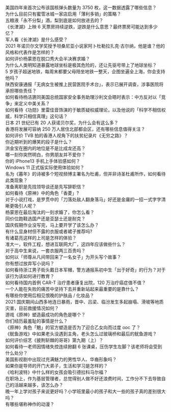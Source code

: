 美国四年来首次公布该国核弹头数量为 3750 枚，这一数据透露了哪些信息？  
为什么目前只有蜜雪冰城一家店启用「薄利多销」的策略？  
五粮液「永不分梨」酒，梨到底是如何放进去的？  
《长津湖》上映 6 天票房持续逆跌，逆跌是什么意思？最终票房可能达到多少亿？  
军人看《长津湖》是什么感受？  
2021 年诺贝尔文学奖授予坦桑尼亚小说家阿卜杜勒拉扎克·古尔纳，他是谁？他的风格和代表作是怎样的？  
如何评价杨蒙恩在脱口秀大会半决赛求婚？  
为什么人类明知道暴露地球坐标是极其危险的，还让先驱号带上了地球坐标？  
5 岁孩子超迷地铁，每周末都要父母陪坐地铁一整天，企图坐遍全上海，你会支持他吗？  
陕西安康通报「无病女生被推上民营医院手术台」，表示已展开调查，涉事医院将承担哪些责任？  
如何看待杨洁篪同美国总统国家安全事务助理沙利文会晤时表示：中方反对以「竞争」来定义中美关系？  
如何看待《功勋》里雷佳音饰演的于敏质疑权威理论，以及他说的「科学不相信权威，科学只相信真理」这句话？  
日本 21 世纪已有 20 人获诺贝尔奖，为什么会有这么多？  
香港将发展可容纳 250 万人居住北部都会区，还有哪些信息值得关注？  
如何评价 TVB 拍的香港人视角下的扶贫纪录片《无穷之路》？  
你近期听到的爆笑的段子是什么？  
洪金宝在圈内的地位是不是比成龙还高？  
哪一刻你突然明白，你男朋友并不爱你？  
你的 iPhone13 手机上手体验感如何？  
Windows 11 正式版实际使用体验如何？  
名为《暮年》的诗被多个短视频博主署名为杜甫，但并非诗圣杜甫所作，如何看待此类现象？  
准备离职是先找领导谈还是先写辞职信？  
如何看待《原神》中的角色「香菱」?  
对于小说打戏，是罗贯中的「刀落处敌人翻身落马」好还是金庸的一招一式字字清晰更吸引人呢？  
杨蒙恩在最后淘汰的一刻求婚了，你怎么看？  
同价位跑鞋选国产还是亚瑟士还是耐克？  
国庆假期作业没写完，马上要开学了该怎么办？  
有什么显身材但不露的衣服或者裙子推荐吗?  
有诸葛亮这样的上司是怎样的体验？  
准大一，软件工程，想进互联网大厂，这四年应该做些什么？  
对于高中生来说，一套衣服两三百贵吗？  
如何以「师尊从凡间带回来了一名女子」为开头写个故事？  
你有想过放弃写小说吗？  
如何看待浙江男子街头戴日本军帽，警方通报系初中生「出于好奇」的行为？对于该行为该如何进行教育？  
如何看待国内首例 CAR-T 治疗患者康复出院，120 万治疗癌症值不值？  
一个人能在失败的痛苦中坚持下去并重新站起来最重要的是靠什么？  
有哪些你使用后相见恨晚的护肤品 / 化妆品？  
2021 国庆期间山西多地连日暴雨，晋中、吕梁、临汾发生多起崩塌、滑坡等地质灾害，目前救援情况如何？  
游戏《原神》塑造最成功的角色是哪个？  
你们经历最羞耻的事情是什么？  
《原神》角色「魈」的官方塑造是否为了迎合乙女向而过度 ooc 了？  
《鱿鱼游戏》中如果老头没遇到主角，老头怎么过玻璃桥和最后的鱿鱼游戏？  
如何评价综艺《披荆斩棘的哥哥》第九期（上）？  
如何看待一老师因情绪失控连续掀翻 6 张课桌，压伤学生左脚？该老师将会受到什么处分？  
美国影视剧中出现过充满魅力的男性华人、华裔形象吗？  
如果你是导师的开门大弟子，生活和学习是怎样的？  
《哈利波特》中什么样的女孩会吸引德拉科马尔福？  
在职场上，作为基层管理者，总觉得别人做不好还浪费时间，工作分不下去导致自己的活越来越多，该怎么办？  
晚一年上学对孩子来说更好吗？小学班里最小的孩子和大一些的孩子真的差别很大吗？  
有哪些堪称神作的动漫？  
